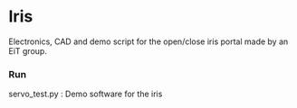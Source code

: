 # Iris
Electronics, CAD and demo script for the open/close iris portal made by an EiT group.

### Run
servo_test.py : Demo software for the iris
